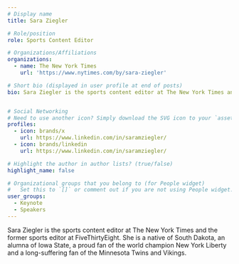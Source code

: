 ```yaml
---
# Display name
title: Sara Ziegler

# Role/position
role: Sports Content Editor

# Organizations/Affiliations
organizations:
  - name: The New York Times
    url: 'https://www.nytimes.com/by/sara-ziegler'

# Short bio (displayed in user profile at end of posts)
bio: Sara Ziegler is the sports content editor at The New York Times and the former sports editor at FiveThirtyEight. 


# Social Networking
# Need to use another icon? Simply download the SVG icon to your `assets/media/icons/` folder.
profiles:
  - icon: brands/x
    url: https://www.linkedin.com/in/saramziegler/
  - icon: brands/linkedin
    url: https://www.linkedin.com/in/saramziegler/

# Highlight the author in author lists? (true/false)
highlight_name: false

# Organizational groups that you belong to (for People widget)
#   Set this to `[]` or comment out if you are not using People widget.
user_groups:
  - Keynote
  - Speakers
---
```


Sara Ziegler is the sports content editor at The New York Times and the former sports editor at FiveThirtyEight. She is a native of South Dakota, an alumna of Iowa State, a proud fan of the world champion New York Liberty and a long-suffering fan of the Minnesota Twins and Vikings.
